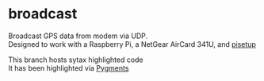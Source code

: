 broadcast
=========

Broadcast GPS data from modem via UDP. <br/>
Designed to work with a Raspberry Pi, a NetGear AirCard 341U, and [pisetup](https://github.com/toukmond/pisetup)

This branch hosts sytax highlighted code <br />
It has been highlighted via [Pygments]()
